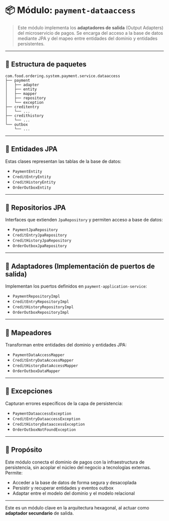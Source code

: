 # 📦 Módulo: `payment-dataaccess`

> Este módulo implementa los **adaptadores de salida** (Output Adapters) del microservicio de pagos. Se encarga del acceso a la base de datos mediante JPA y del mapeo entre entidades del dominio y entidades persistentes.

---

## 🧩 Estructura de paquetes

```plaintext
com.food.ordering.system.payment.service.dataaccess
├── payment
│   ├── adapter
│   ├── entity
│   ├── mapper
│   ├── repository
│   └── exception
├── creditentry
│   └── ...
├── credithistory
│   └── ...
└── outbox
    └── ...
```

---

## 🧱 Entidades JPA

Estas clases representan las tablas de la base de datos:

- `PaymentEntity`
- `CreditEntryEntity`
- `CreditHistoryEntity`
- `OrderOutboxEntity`

---

## 🔁 Repositorios JPA

Interfaces que extienden `JpaRepository` y permiten acceso a base de datos:

- `PaymentJpaRepository`
- `CreditEntryJpaRepository`
- `CreditHistoryJpaRepository`
- `OrderOutboxJpaRepository`

---

## 🔌 Adaptadores (Implementación de puertos de salida)

Implementan los puertos definidos en `payment-application-service`:

- `PaymentRepositoryImpl`
- `CreditEntryRepositoryImpl`
- `CreditHistoryRepositoryImpl`
- `OrderOutboxRepositoryImpl`

---

## 🔄 Mapeadores

Transforman entre entidades del dominio y entidades JPA:

- `PaymentDataAccessMapper`
- `CreditEntryDataAccessMapper`
- `CreditHistoryDataAccessMapper`
- `OrderOutboxDataMapper`

---

## 🚨 Excepciones

Capturan errores específicos de la capa de persistencia:

- `PaymentDataaccessException`
- `CreditEntryDataaccessException`
- `CreditHistoryDataaccessException`
- `OrderOutboxNotFoundException`

---

## 🎯 Propósito

Este módulo conecta el dominio de pagos con la infraestructura de persistencia, sin acoplar el núcleo del negocio a tecnologías externas. Permite:

- Acceder a la base de datos de forma segura y desacoplada
- Persistir y recuperar entidades y eventos outbox
- Adaptar entre el modelo del dominio y el modelo relacional

---

Este es un módulo clave en la arquitectura hexagonal, al actuar como **adaptador secundario** de salida.
